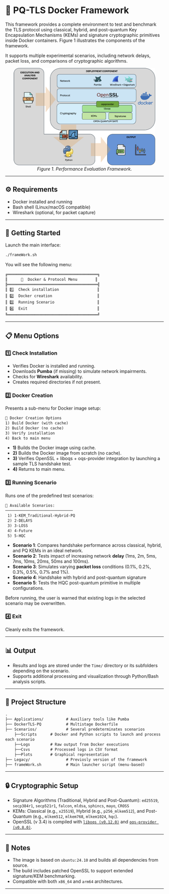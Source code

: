 # 🐳 PQ-TLS Docker Framework


This framework provides a complete environment to test and benchmark the TLS protocol using classical, hybrid, and post-quantum Key Encapsulation Mechanisms (KEMs) and signature cryptographic primitives inside Docker containers. Figure 1 illustrates the components of the framework.

It supports multiple experimental scenarios, including network delays, packet loss, and comparisons of cryptographic algorithms.

<p align="center"> <img src="FrameworkDescription.png" alt="Handshake Results" width="450"/><br>
  <em>Figure 1. Performance Evaluation Framework.</em>

</p>




---

## ⚙️ Requirements

- Docker installed and running
- Bash shell (Linux/macOS compatible)
- Wireshark (optional, for packet capture)

---

## 🚀 Getting Started

Launch the main interface:

```bash
./frameWork.sh
```

You will see the following menu:

```
╔════════════════════════════════════════╗
║      🐳  Docker & Protocol Menu        ║
╠════════════════════════════════════════╣
║ 1️⃣  Check installation                 ║
║ 2️⃣  Docker creation                    ║
║ 3️⃣  Running Scenario                   ║
║ 4️⃣  Exit                               ║
╚════════════════════════════════════════╝
```

---

## 📋 Menu Options

### 1️⃣ Check Installation

- Verifies Docker is installed and running.
- Downloads **Pumba** (if missing) to simulate network impairments.
- Checks for **Wireshark** availability.
- Creates required directories if not present.

### 2️⃣ Docker Creation

Presents a sub-menu for Docker image setup:

```
🐳 Docker Creation Options
1) Build Docker (with cache)
2) Build Docker (no cache)
3) Verify installation
4) Back to main menu
```

- **1)** Builds the Docker image using cache.
- **2)** Builds the Docker image from scratch (no cache).
- **3)** Verifies OpenSSL + liboqs + oqs-provider integration by launching a sample TLS handshake test.
- **4)** Returns to main menu.

### 3️⃣ Running Scenario

Runs one of the predefined test scenarios:

```
📂 Available Scenarios:
──────────────────────────────
 1) 1-KEM_Traditional-Hybrid-PQ
 2) 2-DELAYS
 3) 3-LOSS
 4) 4-Future
 5) 5-HQC
```

- **Scenario 1**: Compares handshake performance across classical, hybrid, and PQ KEMs in an ideal network.
- **Scenario 2**: Tests impact of increasing network **delay** (1ms, 2m, 5ms, 7ms, 10ms, 20ms, 50ms and 100ms).
- **Scenario 3**: Simulates varying **packet loss** conditions (0.1%, 0.2%, 0.3%, 0.5%, 0.7% and 1%).
- **Scenario 4**: Handshake with hybrid and post-quantum signature
- **Scenario 5**: Tests the HQC post-quantum primitive in multiple configurations.

Before running, the user is warned that existing logs in the selected scenario may be overwritten.

### 4️⃣ Exit

Cleanly exits the framework.

---

## 📊 Output

- Results and logs are stored under the `Time/` directory or its subfolders depending on the scenario.
- Supports additional processing and visualization through Python/Bash analysis scripts.

---

## 📁 Project Structure

```
.
├── Applications/          # Auxiliary tools like Pumba
├── DockerTLS-PQ           # Multistage Dockerfile 
├── Scenarios/             # Several predeterminates scenarios
	├──Scripts		# Docker and Python scripts to launch and process each scenario
	├──Logs			# Raw output from Docker executions 
	├──Csvs			# Processed logs in CSV format 
	├──Plots		# Graphical representation
├── Legacy/                # Previosly version of the framework
├── frameWork.sh           # Main launcher script (menu-based)
```

---

## 🔒 Cryptographic Setup

- Signature Algorithms (Traditional, Hybrid and  Post-Quantum): `ed25519`, `secp384r1`, `secp521r1`, `falcon`, `mldsa`, `sphincs`, `mayo`, `CROSS`
- KEMs: Classical (e.g., `x25519`), Hybrid (e.g., `p256_mlkem512`), and Post-Quantum (e.g., `mlkem512`, `mlkem768`, `mlkem1024`, `hqc`).
- OpenSSL (v 3.4) is compiled with [`liboqs (v0.12.0)`](https://github.com/open-quantum-safe/liboqs) and [`oqs-provider (v0.8.0)`](https://github.com/open-quantum-safe/oqs-provider).

---

## 📌 Notes

- The image is based on `ubuntu:24.10` and builds all dependencies from source.
- The build includes patched OpenSSL to support extended signature/KEM benchmarking.
- Compatible with both `x86_64` and `arm64` architectures.

---


